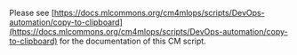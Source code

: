 Please see [https://docs.mlcommons.org/cm4mlops/scripts/DevOps-automation/copy-to-clipboard](https://docs.mlcommons.org/cm4mlops/scripts/DevOps-automation/copy-to-clipboard) for the documentation of this CM script.
